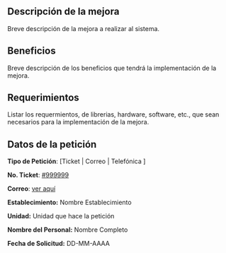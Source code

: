 ## Descripción de la mejora

Breve descripción de la mejora a realizar al sistema.


## Beneficios

Breve descripción de los beneficios que tendrá la implementación de la mejora.


## Requerimientos

Listar los requermientos, de librerias, hardware, software, etc., que sean necesarios para la implementación de la mejora.


## Datos de la petición

**Tipo de Petición**: [Ticket | Correo | Telefónica ]

**No. Ticket**: [#999999](http://soporte.salud.gob.sv/scp/tickets.php?id=999)

**Correo**: [ver aquí](https://next.salud.gob.sv/index.php/s/DpoWsawkYqn7Sjx/download)

**Establecimiento:** Nombre Establecimiento

**Unidad:** Unidad que hace la petición

**Nombre del Personal:** Nombre Completo

**Fecha de Solicitud:** DD-MM-AAAA
